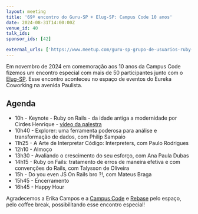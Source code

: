 ```yaml
---
layout: meeting
title: '69º encontro do Guru-SP + Elug-SP: Campus Code 10 anos'
date: 2024-08-31T14:00:00Z
venue_id: 40
talk_ids:
sponsor_ids: [42]

external_urls: ['https://www.meetup.com/guru-sp-grupo-de-usuarios-ruby-de-sao-paulo/events/303570705', 'https://www.sympla.com.br/evento/campus-code-10-anos-encontro-de-comunidades-guru-sp-e-elugsp/2628101?referrer=duckduckgo.com']
---
```


Em novembro de 2024 em comemoração aos 10 anos da Campus Code fizemos um encontro especial com mais de 50 participantes junto com o [Elug-SP](https://www.meetup.com/pt-BR/elug_sp/). Esse encontro aconteceu no espaço de eventos do Eureka Coworking na avenida Paulista.

## Agenda
- 10h - Keynote - Ruby on Rails - da idade antiga a modernidade por Cirdes Henrique - [vídeo da palestra](https://www.youtube.com/watch?v=fXUwdbVqyMA)
- 10h40 - Explorer: uma ferramenta poderosa para análise e transformação de dados, com Philip Sampaio
- 11h25 - A Arte de Interpretar Código: Interpreters, com Paulo Rodrigues
- 12h10 - Almoço
- 13h30 - Avaliando o crescimento do seu esforço, com Ana Paula Dubas
- 14h15 - Ruby on Fails: tratamento de erros de maneira efetiva e com convenções do Rails, com Talysson de Oliveira
- 15h - Do you even JS On Rails bro ?!, com Mateus Braga
- 15h45 - Encerramento
- 16h45 - Happy Hour

Agradecemos a Erika Campos e a [Campus Code](https://campuscode.com.br/) e [Rebase](https://www.rebase.com.br/) pelo espaço, pelo coffee break, possibilitando esse encontro especial!


